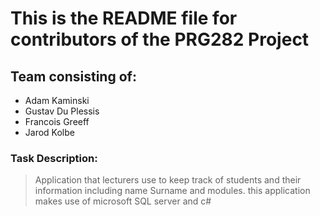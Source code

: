 # This is the README file for contributors of the PRG282 Project

## Team consisting of:

- Adam Kaminski
- Gustav Du Plessis
- Francois Greeff
- Jarod Kolbe

### Task Description:
> Application that lecturers use to keep track of students and their information including name Surname and modules. this application makes use of microsoft SQL server and c#
